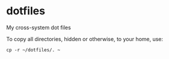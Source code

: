 # dotfiles
My cross-system dot files

To copy all directories, hidden or otherwise, to your home, use:

`cp -r ~/dotfiles/. ~`
